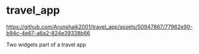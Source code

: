 # travel_app

https://github.com/Arunshaik2001/travel_app/assets/50947867/77962e90-b94c-4e67-a6a2-824e39338b66

Two widgets part of a travel app
